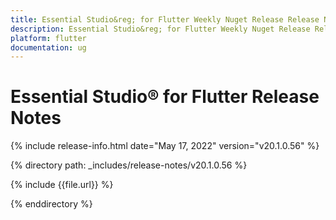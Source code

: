 ```yaml
---
title: Essential Studio&reg; for Flutter Weekly Nuget Release Release Notes  
description: Essential Studio&reg; for Flutter Weekly Nuget Release Release Notes  
platform: flutter
documentation: ug
---
```


# Essential Studio&reg; for Flutter  Release Notes  

{% include release-info.html date="May 17, 2022"  version="v20.1.0.56" %} 

{% directory path: _includes/release-notes/v20.1.0.56 %}

{% include {{file.url}} %}

{% enddirectory %}